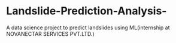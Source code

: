 # Landslide-Prediction-Analysis-
A data science project to predict landslides using ML(internship at NOVANECTAR SERVICES PVT.LTD.)
